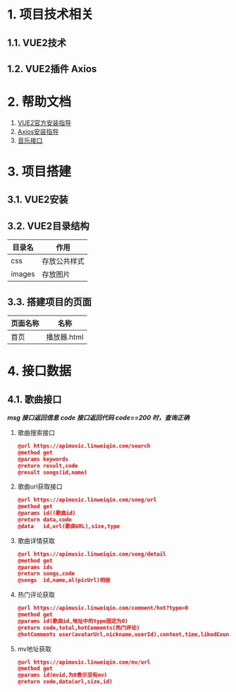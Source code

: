 # 1. 项目技术相关
## 1.1. VUE2技术
## 1.2. VUE2插件 Axios

# 2. 帮助文档

1. [VUE2官方安装指导](https://cn.vuejs.org/v2/guide/installation.html)
2. [Axios安装指导](https://github.com/axios/axios)
3. [音乐接口](https://github.com/Binaryify/NeteaseCloudMusicApi)

# 3. 项目搭建

## 3.1. VUE2安装

## 3.2. VUE2目录结构

| 目录名     | 作用             |
| ---------- | ---------------- |
| css     | 存放公共样式     |
| images | 存放图片        |

## 3.3. 搭建项目的页面

| 页面名称     | 名称         |
| ------------ | ------------ |
| 首页         | 播放器.html|

# 4. 接口数据

## 4.1. 歌曲接口
***msg 接口返回信息***
***code 接口返回代码 code==200 时，查询正确***

1. 歌曲搜索接口

   ```json
   @url https://apimusic.linweiqin.com/search
   @method get
   @params keywords
   @return result,code
   @result songs(id,name)
   ```

2. 歌曲url获取接口

   ```json
   @url https://apimusic.linweiqin.com/song/url
   @method get
   @params id((歌曲id)
   @return data,code
   @data   id,url(歌曲URL),size,type
   ```

3. 歌曲详情获取

   ```json
   @url https://apimusic.linweiqin.com/song/detail
   @method get
   @params ids
   @return songs,code
   @songs  id,name,al(picUrl)相册
   ```   

4. 热门评论获取

   ```json
   @url https://apimusic.linweiqin.com/comment/hot?type=0
   @method get
   @params id(歌曲id,地址中的type固定为0)
   @return code,total,hotComments(热门评论)
   @hotComments user(avatarUrl,nickname,userId),content,time,likedCount
   ```

5. mv地址获取

   ```json
   @url https://apimusic.linweiqin.com/mv/url
   @method get
   @params id(mvid,为0表示没有mv)
   @return code,data(url,size,id)
   ```
